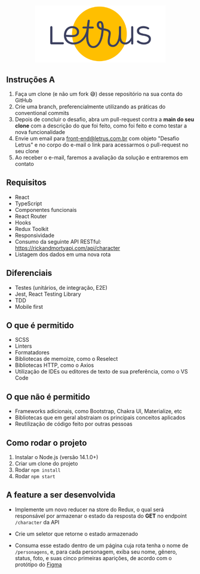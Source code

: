 <p  align="center"><img src="./public/logoLetrus.svg" width="350px"></p>

## Instruções A

1. Faça um clone (e não um fork 😅) desse repositório na sua conta do GitHub
2. Crie uma branch, preferencialmente utilizando as práticas do conventional commits
3. Depois de concluir o desafio, abra um pull-request contra a **main do seu clone** com a descrição do que foi feito, como foi feito e como testar a nova funcionalidade
4. Envie um email para [front-end@letrus.com.br](mailto:front-end@letrus.com.br?subject=Desafio%20Letrus) com objeto "Desafio Letrus" e no corpo do e-mail o link para acessarmos o pull-request no seu clone
5. Ao receber o e-mail, faremos a avaliação da solução e entraremos em contato

## Requisitos

- React
- TypeScript
- Componentes funcionais
- React Router
- Hooks
- Redux Toolkit
- Responsividade
- Consumo da seguinte API RESTful: https://rickandmortyapi.com/api/character
- Listagem dos dados em uma nova rota

## Diferenciais

- Testes (unitários, de integração, E2E)
- Jest, React Testing Library
- TDD
- Mobile first

## O que é permitido

- SCSS
- Linters
- Formatadores
- Bibliotecas de memoize, como o Reselect
- Bibliotecas HTTP, como o Axios
- Utilização de IDEs ou editores de texto de sua preferência, como o VS Code

## O que não é permitido

- Frameworks adicionais, como Bootstrap, Chakra UI, Materialize, etc
- Bibliotecas que em geral abstraiam os principais conceitos aplicados
- Reutilização de código feito por outras pessoas

## Como rodar o projeto

1. Instalar o Node.js (versão 14.1.0+)
2. Criar um clone do projeto
3. Rodar `npm install`
4. Rodar `npm start`

## A feature a ser desenvolvida

- Implemente um novo reducer na store do Redux, o qual será responsável por armazenar o estado da resposta do **GET** no endpoint `/character` da API

- Crie um seletor que retorne o estado armazenado

- Consuma esse estado dentro de um página cuja rota tenha o nome de `/personagens`, e, para cada personagem, exiba seu nome, gênero, status, foto, e suas cinco primeiras aparições, de acordo com o protótipo do [Figma](https://www.figma.com/file/OlZtpmS4v7IgTTq93XJpyX/Untitled?node-id=6%3A154)
